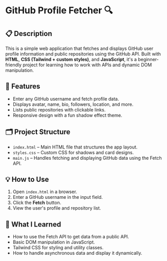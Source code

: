 # GitHub Profile Fetcher 🔍

## 📋 Description

This is a simple web application that fetches and displays GitHub user profile information and public repositories using the GitHub API. Built with **HTML**, **CSS (Tailwind + custom styles)**, and **JavaScript**, it's a beginner-friendly project for learning how to work with APIs and dynamic DOM manipulation.

## 🚀 Features

- Enter any GitHub username and fetch profile data.
- Displays avatar, name, bio, followers, location, and more.
- Lists public repositories with clickable links.
- Responsive design with a fun shadow effect theme.

## 🗂️ Project Structure

- `index.html` – Main HTML file that structures the app layout.
- `styles.css` – Custom CSS for shadows and card designs.
- `main.js` – Handles fetching and displaying GitHub data using the Fetch API.

## 💡 How to Use

1. Open `index.html` in a browser.
2. Enter a GitHub username in the input field.
3. Click the **Fetch** button.
4. View the user's profile and repository list.

## 🧠 What I Learned

- How to use the Fetch API to get data from a public API.
- Basic DOM manipulation in JavaScript.
- Tailwind CSS for styling and utility classes.
- How to handle asynchronous data and display it dynamically.
